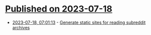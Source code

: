 # [Published on 2023-07-18](index.md)

* [2023-07-18, 07:01:13](https://lobste.rs/s/ye7u2v/generate_static_sites_for_reading) - [Generate static sites for reading subreddit archives](https://github.com/raffomania/aharc)
